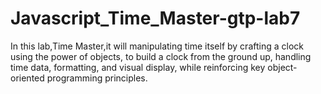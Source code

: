 # Javascript_Time_Master-gtp-lab7
In this lab,Time Master,it will manipulating time itself by crafting a clock using the power of objects, to build a clock from the ground up, handling time data, formatting, and visual display, while reinforcing key object-oriented programming principles.
